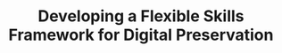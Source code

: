 ---
abstract: null
creators:
- McMeekin, Sharon
- Currie, Amy
date: null
document_url: https://services.phaidra.univie.ac.at/api/object/o:1424692/download
grand_parent: iPRES
institutions:
- Digital Preservation Coalition
keywords: []
landing_page_url: https://phaidra.univie.ac.at/o:1424692
language: eng
layout: publication
license: All rights reserved
notes_url: null
parent: iPRES 2021
publication_type: lightning talk
size: 21854
slides_url: null
source_name: iPRES
stream_url: null
title: Developing a Flexible Skills Framework for Digital Preservation
year: 2021
---